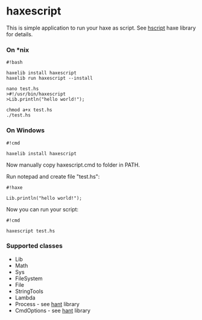 # haxescript #

This is simple application to run your haxe as script. See [hscript](https://code.google.com/p/hscript/) haxe library for details.

### On *nix ###


```
#!bash

haxelib install haxescript
haxelib run haxescript --install

nano test.hs
>#!/usr/bin/haxescript
>Lib.println("hello world!");

chmod a+x test.hs
./test.hs

```

### On Windows ###

```
#!cmd

haxelib install haxescript
```
Now manually copy haxescript.cmd to folder in PATH.

Run notepad and create file "test.hs":

```
#!haxe

Lib.println("hello world!");
```

Now you can run your script:

```
#!cmd

haxescript test.hs
```

### Supported classes ###

 * Lib
 * Math
 * Sys
 * FileSystem
 * File
 * StringTools
 * Lambda
 * Process - see [hant](https://code.google.com/p/hant/) library
 * CmdOptions - see [hant](https://code.google.com/p/hant/) library